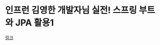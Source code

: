 # 인프런 김영한 개발자님 실전! 스프링 부트와 JPA 활용1


[링크](https://www.inflearn.com/course/%EC%8A%A4%ED%94%84%EB%A7%81%EB%B6%80%ED%8A%B8-JPA-%ED%99%9C%EC%9A%A9-1/dashboard)
